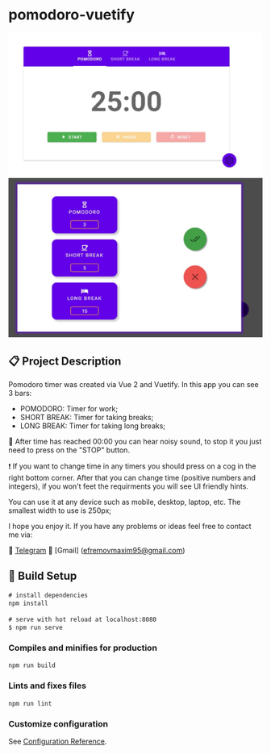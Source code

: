 # pomodoro-vuetify

![main-picture](images/Main.jpg)
![settings-picture](images/Settings.jpg)

## 📋 Project Description

Pomodoro timer was created via Vue 2 and Vuetify. In this app you can see 3 bars:

- POMODORO: Timer for work;
- SHORT BREAK: Timer for taking breaks;
- LONG BREAK: Timer for taking long breaks;

📢 After time has reached 00:00 you can hear noisy sound, to stop it you just need to press on the "STOP" button.

❗ If you want to change time in any timers you should press on a cog in the right bottom corner. After that you can change time (positive numbers and integers), if you won't feet the requirments you will see UI friendly hints.

You can use it at any device such as mobile, desktop, laptop, etc. The smallest width to use is 250px;

I hope you enjoy it. If you have any problems or ideas feel free to contact me via:

📱 [Telegram](https://t.me/mackseam)
📧 [Gmail] (efremovmaxim95@gmail.com)

## 🚀 Build Setup

```
# install dependencies
npm install

# serve with hot reload at localhost:8080
$ npm run serve

```

### Compiles and minifies for production

```
npm run build
```

### Lints and fixes files

```
npm run lint
```

### Customize configuration

See [Configuration Reference](https://cli.vuejs.org/config/).
